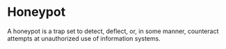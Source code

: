 # Honeypot #

A honeypot is a trap set to detect,  deflect, or, in some manner, counteract attempts at unauthorized use of information systems.
